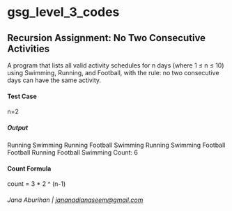 # gsg_level_3_codes
## Recursion Assignment: No Two Consecutive Activities
A program that lists all valid activity schedules for n days (where 1 ≤ n ≤ 10) using Swimming, Running, and Football, with the rule: no two consecutive days can have the same activity.

#### Test Case
n=2
##### Output
Running Swimming
Running Football
Swimming Running
Swimming Football
Football Running
Football Swimming
Count: 6

#### Count Formula
count = 3 * 2 ^ (n-1)



###### Jana Aburihan | jananadianaseem@gmail.com
